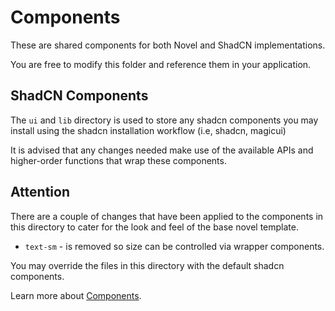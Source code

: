 # Components

These are shared components for both Novel and ShadCN implementations.

You are free to modify this folder and reference them in your application.

## ShadCN Components

The `ui` and `lib` directory is used to store any shadcn components you may
install using the shadcn installation workflow (i.e, shadcn, magicui)

It is advised that any changes needed make use of the available APIs
and higher-order functions that wrap these components.

## Attention

There are a couple of changes that have been applied to the components
in this directory to cater for the look and feel of the base novel template.

- `text-sm` - is removed so size can be controlled via wrapper components.

You may override the files in this directory with the default shadcn components.

Learn more about [Components](https://docs.novel.dev/novel-client/components).
